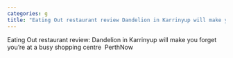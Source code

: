 ```yaml
---
categories: g
title: "Eating Out restaurant review Dandelion in Karrinyup will make you forget you’re at a busy shopping centre  PerthNow"
---
```

Eating Out restaurant review: Dandelion in Karrinyup will make you forget you’re at a busy shopping centre&nbsp;&nbsp;PerthNow